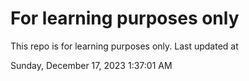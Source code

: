# For learning purposes only
This repo is for learning purposes only.
Last updated at

Sunday, December 17, 2023 1:37:01 AM

